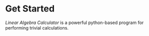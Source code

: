 # Get Started

*Linear Algebra Calculator* is a powerful python-based program for performing trivial calculations.
